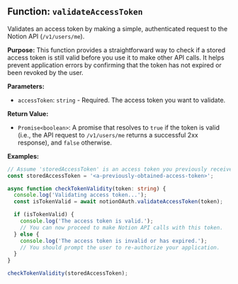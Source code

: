 ## Function: `validateAccessToken`

Validates an access token by making a simple, authenticated request to the Notion API (`/v1/users/me`).

**Purpose:**
This function provides a straightforward way to check if a stored access token is still valid before you use it to make other API calls. It helps prevent application errors by confirming that the token has not expired or been revoked by the user.

**Parameters:**

- `accessToken`: `string` - Required. The access token you want to validate.

**Return Value:**

- `Promise<boolean>`: A promise that resolves to `true` if the token is valid (i.e., the API request to `/v1/users/me` returns a successful 2xx response), and `false` otherwise.

**Examples:**

```typescript
// Assume 'storedAccessToken' is an access token you previously received and stored.
const storedAccessToken = '<a-previously-obtained-access-token>';

async function checkTokenValidity(token: string) {
  console.log('Validating access token...');
  const isTokenValid = await notionOAuth.validateAccessToken(token);

  if (isTokenValid) {
    console.log('The access token is valid.');
    // You can now proceed to make Notion API calls with this token.
  } else {
    console.log('The access token is invalid or has expired.');
    // You should prompt the user to re-authorize your application.
  }
}

checkTokenValidity(storedAccessToken);
```
